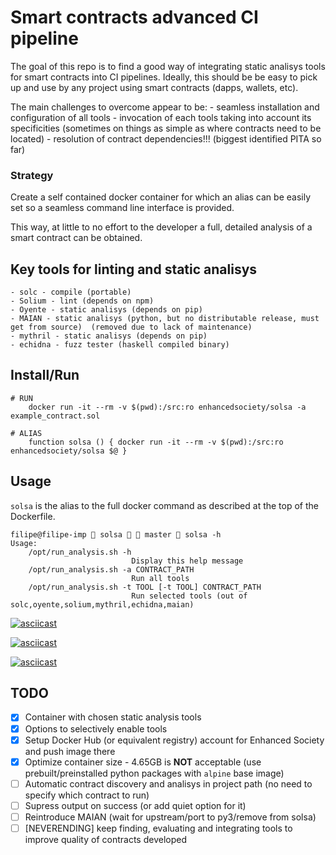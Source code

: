 # Smart contracts advanced CI pipeline

The goal of this repo is to find a good way of integrating static analisys tools for smart contracts into CI pipelines.
Ideally, this should be be easy to pick up and use by any project using smart contracts (dapps, wallets, etc).

The main challenges to overcome appear to be:
    - seamless installation and configuration of all tools
    - invocation of each tools taking into account its specificities (sometimes on things as simple as where contracts need to be located)
    - resolution of contract dependencies!!! (biggest identified PITA so far)

### Strategy

Create a self contained docker container for which an alias can be easily set so a seamless command line interface is provided.

This way, at little to no effort to the developer a full, detailed analysis of a smart contract can be obtained.

## Key tools for linting and static analisys

    - solc - compile (portable)
    - Solium - lint (depends on npm)
    - Oyente - static analisys (depends on pip)
    - MAIAN - static analisys (python, but no distributable release, must get from source)  (removed due to lack of maintenance)
    - mythril - static analisys (depends on pip)
    - echidna - fuzz tester (haskell compiled binary)

## Install/Run

```
# RUN
    docker run -it --rm -v $(pwd):/src:ro enhancedsociety/solsa -a example_contract.sol

# ALIAS
    function solsa () { docker run -it --rm -v $(pwd):/src:ro enhancedsociety/solsa $@ }
```

## Usage

`solsa` is the alias to the full docker command as described at the top of the Dockerfile.

```
filipe@filipe-imp  solsa   master  solsa -h                        
Usage:
    /opt/run_analysis.sh -h
                           Display this help message
    /opt/run_analysis.sh -a CONTRACT_PATH
                           Run all tools
    /opt/run_analysis.sh -t TOOL [-t TOOL] CONTRACT_PATH
                           Run selected tools (out of solc,oyente,solium,mythril,echidna,maian)
```

[![asciicast](https://asciinema.org/a/aTU1EpinFsNZsH7yx0SfwLvzu.png)](https://asciinema.org/a/aTU1EpinFsNZsH7yx0SfwLvzu)

[![asciicast](https://asciinema.org/a/mAjh4QSLdr9HsJQF8ftoDjnM0.png)](https://asciinema.org/a/mAjh4QSLdr9HsJQF8ftoDjnM0)

[![asciicast](https://asciinema.org/a/eqxJBhDhZo7TmnkHcnBZRa7sh.png)](https://asciinema.org/a/eqxJBhDhZo7TmnkHcnBZRa7sh)

## TODO

  - [x] Container with chosen static analysis tools
  - [x] Options to selectively enable tools
  - [x] Setup Docker Hub (or equivalent registry) account for Enhanced Society and push image there
  - [x] Optimize container size - 4.65GB is **NOT** acceptable (use prebuilt/preinstalled python packages with `alpine` base image)
  - [ ] Automatic contract discovery and analisys in project path (no need to specify which contract to run)
  - [ ] Supress output on success (or add quiet option for it)
  - [ ] Reintroduce MAIAN (wait for upstream/port to py3/remove from solsa)
  - [ ] [NEVERENDING] keep finding, evaluating and integrating tools to improve quality of contracts developed
